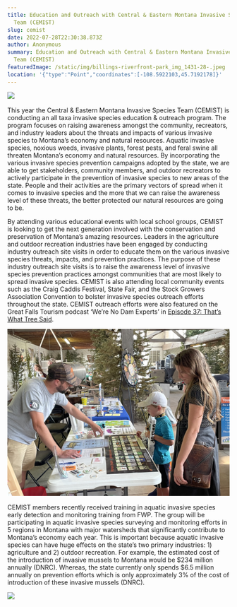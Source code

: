 ```yaml
---
title: Education and Outreach with Central & Eastern Montana Invasive Species
  Team (CEMIST)
slug: cemist
date: 2022-07-28T22:30:38.873Z
author: Anonymous
summary: Education and Outreach with Central & Eastern Montana Invasive Species
  Team (CEMIST)
featuredImage: /static/img/billings-riverfront-park_img_1431-28-.jpeg
location: '{"type":"Point","coordinates":[-108.5922103,45.7192178]}'
---
```

![](/static/img/billings-riverfront-park_img_1431-28-.jpeg)

This year the Central & Eastern Montana Invasive Species Team (CEMIST) is conducting an all taxa invasive species education & outreach program. The program focuses on raising awareness amongst the community, recreators, and industry leaders about the threats and impacts of various invasive species to Montana’s economy and natural resources. Aquatic invasive species, noxious weeds, invasive plants, forest pests, and feral swine all threaten Montana’s economy and natural resources. By incorporating the various invasive species prevention campaigns adopted by the state, we are able to get stakeholders, community members, and outdoor recreators to actively participate in the prevention of invasive species to new areas of the state. People and their activities are the primary vectors of spread when it comes to invasive species and the more that we can raise the awareness level of these threats, the better protected our natural resources are going to be.

By attending various educational events with local school groups, CEMIST is looking to get the next generation involved with the conservation and preservation of Montana’s amazing resources. Leaders in the agriculture and outdoor recreation industries have been engaged by conducting industry outreach site visits in order to educate them on the various invasive species threats, impacts, and prevention practices. The purpose of these industry outreach site visits is to raise the awareness level of invasive species prevention practices amongst communities that are most likely to spread invasive species. CEMIST is also attending local community events such as the Craig Caddis Festival, State Fair, and the Stock Growers Association Convention to bolster invasive species outreach efforts throughout the state. CEMIST outreach efforts were also featured on the Great Falls Tourism podcast ‘We’re No Dam Experts’ in [Episode 37: That’s What Tree Said](https://podcasts.google.com/feed/aHR0cDovL3dlcmVub2RhbWV4cGVydHMubGlic3luLmNvbS9yc3M/episode/YTRhMzMwZDMtZmEwZi00MTcyLTkxMTAtMjhiYjI0ZWI5MDZh?hl=en&ved=2ahUKEwjjrJGkrdzyAhU6EDQIHdRTD9kQjrkEegQIBxAI&ep=6).

![](/static/img/gf-fair-08062021-1-.jpeg)

CEMIST members recently received training in aquatic invasive species early detection and monitoring training from FWP. The group will be participating in aquatic invasive species surveying and monitoring efforts in 5 regions in Montana with major watersheds that significantly contribute to Montana’s economy each year. This is important because aquatic invasive species can have huge effects on the state’s two primary industries: 1) agriculture and 2) outdoor recreation. For example, the estimated cost of the introduction of invasive mussels to Montana would be $234 million annually (DNRC). Whereas, the state currently only spends $6.5 million annually on prevention efforts which is only approximately 3% of the cost of introduction of these invasive mussels (DNRC).

![](/static/img/gf-fair-08062021-10-.jpeg)